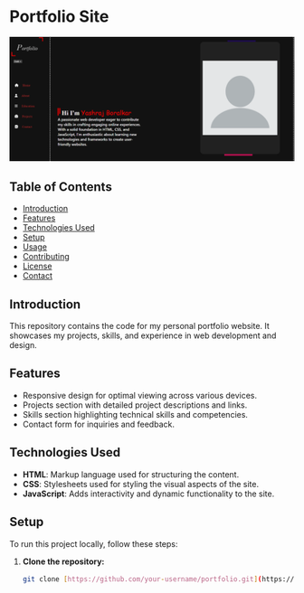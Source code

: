 # Portfolio Site

![Portfolio Site Preview](img/pro5.png)

## Table of Contents
- [Introduction](#introduction)
- [Features](#features)
- [Technologies Used](#technologies-used)
- [Setup](#setup)
- [Usage](#usage)
- [Contributing](#contributing)
- [License](#license)
- [Contact](#contact)

## Introduction
This repository contains the code for my personal portfolio website. It showcases my projects, skills, and experience in web development and design.

## Features
- Responsive design for optimal viewing across various devices.
- Projects section with detailed project descriptions and links.
- Skills section highlighting technical skills and competencies.
- Contact form for inquiries and feedback.

## Technologies Used
- **HTML**: Markup language used for structuring the content.
- **CSS**: Stylesheets used for styling the visual aspects of the site.
- **JavaScript**: Adds interactivity and dynamic functionality to the site.

## Setup
To run this project locally, follow these steps:

1. **Clone the repository:**
   ```bash
   git clone [https://github.com/your-username/portfolio.git](https://github.com/Ysb321/portfolio/)

